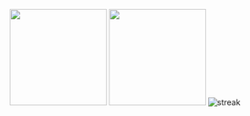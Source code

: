 <p align="center">
<img src="https://github-readme-stats.vercel.app/api?username=ayushicodes&count_private=true&show_icons=true&theme=radical" height="170px">
<img src="https://github-readme-stats.vercel.app/api/top-langs/?username=ayushicodes&layout=compact&theme=radical" height="170px">
<img src="https://github-readme-streak-stats.herokuapp.com/?user=ayushicodes&theme=black-ice&hide_border=true&stroke=0000&background=0D1117&ring=e05397&fire=e05397&currStreakLabel=e05397&bg_color=30,e96443,904e95&title_color=fff&text_color=fff" alt="streak" />
</p>
